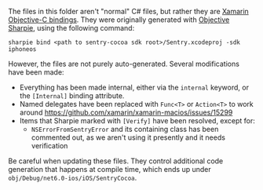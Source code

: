 The files in this folder aren't "normal" C# files, but rather they are [Xamarin Objective-C bindings][1].
They were originally generated with [Objective Sharpie][2], using the following command:

```
sharpie bind <path to sentry-cocoa sdk root>/Sentry.xcodeproj -sdk iphoneos
```

However, the files are not purely auto-generated.  Several modifications have been made:

- Everything has been made internal, either via the `internal` keyword, or the `[Internal]` binding attribute.
- Named delegates have been replaced with `Func<T>` or `Action<T>` to work around https://github.com/xamarin/xamarin-macios/issues/15299
- Items that Sharpie marked with `[Verify]` have been resolved, except for:
  - `NSErrorFromSentryError` and its containing class has been commented out, as we aren't using it presently and it needs verification

Be careful when updating these files.  They control additional code generation that happens at compile time,
which ends up under `obj/Debug/net6.0-ios/iOS/SentryCocoa`.

[1]: https://docs.microsoft.com/xamarin/cross-platform/macios/binding/objective-c-libraries
[2]: https://docs.microsoft.com/xamarin/cross-platform/macios/binding/objective-sharpie

